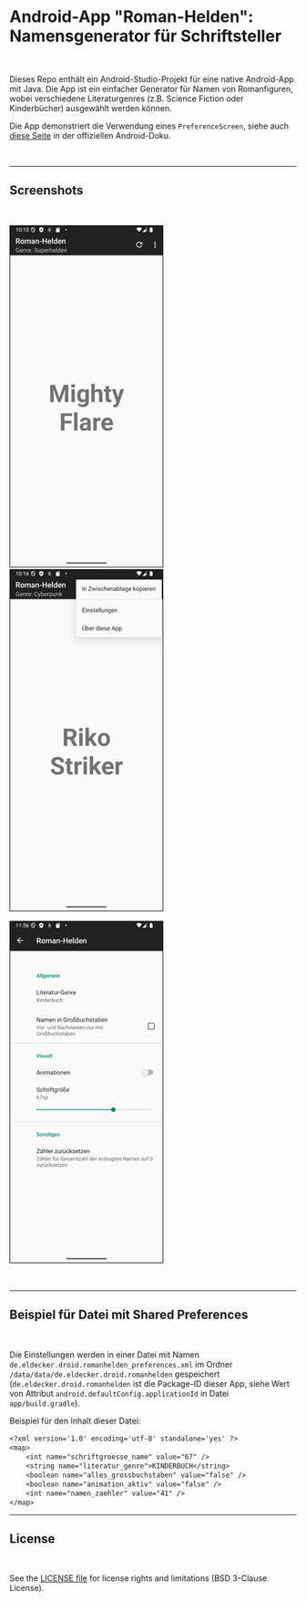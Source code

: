 # Android-App "Roman-Helden": Namensgenerator für Schriftsteller #

<br>

Dieses Repo enthält ein Android-Studio-Projekt für eine native Android-App mit Java.
Die App ist ein einfacher Generator für Namen von Romanfiguren, wobei verschiedene
Literaturgenres (z.B. Science Fiction oder Kinderbücher) ausgewählt werden können.

Die App demonstriert die Verwendung eines `PreferenceScreen`, siehe auch 
[diese Seite](https://developer.android.com/develop/ui/views/components/settings?hl=de#java) 
in der offiziellen Android-Doku.

<br>

----

## Screenshots ##

<br>

![Screenshot 1](screenshot_1.png) &nbsp; ![Screenshot 2](screenshot_2.png)

![Screenshot 3](screenshot_3.png)

<br>

----

## Beispiel für Datei mit Shared Preferences ##

<br>

Die Einstellungen werden in einer Datei mit Namen `de.eldecker.droid.romanhelden_preferences.xml` im Ordner `/data/data/de.eldecker.droid.romanhelden` gespeichert (`de.eldecker.droid.romanhelden` ist die Package-ID dieser App, siehe Wert von Attribut `android.defaultConfig.applicationId` in Datei `app/build.gradle`).

Beispiel für den Inhalt dieser Datei:
```
<?xml version='1.0' encoding='utf-8' standalone='yes' ?>
<map>
    <int name="schriftgroesse_name" value="67" />
    <string name="literatur_genre">KINDERBUCH</string>
    <boolean name="alles_grossbuchstaben" value="false" />
    <boolean name="animation_aktiv" value="false" />
    <int name="namen_zaehler" value="41" />
</map>
```

----

## License ##

<br>

See the [LICENSE file](LICENSE.md) for license rights and limitations (BSD 3-Clause License).

<br>
